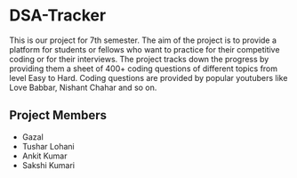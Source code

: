 # DSA-Tracker

This is our project for 7th semester.
The aim of the project is to provide a platform for students or fellows who want to practice for their competitive coding or for their interviews.
The project tracks down the progress by providing them a sheet of 400+ coding questions of different topics from level Easy to Hard.
Coding questions are provided by popular youtubers like Love Babbar, Nishant Chahar and so on.

## Project Members

- Gazal
- Tushar Lohani
- Ankit Kumar
- Sakshi Kumari
